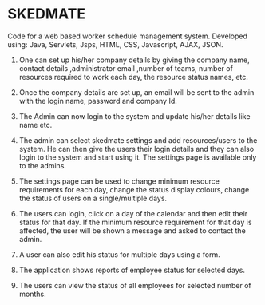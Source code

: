 # SKEDMATE
Code for a web based worker schedule management system.
Developed using: Java, Servlets, Jsps, HTML, CSS, Javascript, AJAX, JSON.

1. One can set up his/her company details by giving the company name, contact details ,administrator email ,number of
teams, number of resources required to work each day, the resource status names, etc.

2. Once the company details are set up, an email will be sent to the admin with the login name, password and company Id.

3. The Admin can now login to the system and update his/her details like name etc.

4. The admin can select skedmate settings and add resources/users to the system. He can then give the users their login details 
and they can also login to the system and start using it. The settings page is available only to the admins.

5. The settings page can be used to change minimum resource requirements for each day, change the status display colours, 
change the status of users on a single/multiple days.

6. The users can login, click on a day of the calendar and then edit their status for that day. 
If the minimum resource requirement for that day is affected, the user will be shown a message and asked to contact the admin.

7. A user can also edit his status for multiple days using a form.

8. The application shows reports of employee status for selected days.

9. The users can view the status of all employees for selected number  of months.


